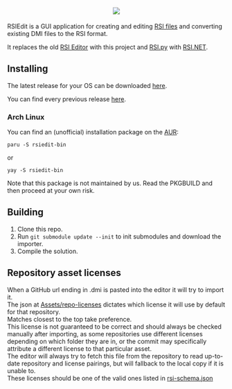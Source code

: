 <h1 align="center">
  <img src="https://user-images.githubusercontent.com/10968691/125787499-7da697e2-5f7f-4d83-a9b0-995bbd23d032.png">
</h1>

RSIEdit is a GUI application for creating and editing [RSI files](https://hackmd.io/@ss14/rsis) and converting existing DMI files to the RSI format. 

It replaces the old [RSI Editor](https://github.com/space-wizards/RSI-editor) with this project and [RSI.py](https://github.com/space-wizards/RSI.py) with [RSI.NET](https://github.com/space-wizards/RSI.NET).


## Installing
The latest release for your OS can be downloaded [here](https://github.com/space-wizards/RSIEdit/releases/latest).

You can find every previous release [here](https://github.com/space-wizards/RSIEdit/releases).

### Arch Linux
You can find an (unofficial) installation package on the [AUR](https://aur.archlinux.org/packages/rsiedit-bin/):
```
paru -S rsiedit-bin
```
or
```
yay -S rsiedit-bin
```
Note that this package is not maintained by us. Read the PKGBUILD and then proceed at your own risk.

## Building
1. Clone this repo.
2. Run `git submodule update --init` to init submodules and download the importer.
3. Compile the solution.

## Repository asset licenses
When a GitHub url ending in .dmi is pasted into the editor it will try to import it.  
The json at [Assets/repo-licenses](https://github.com/space-wizards/RSIEdit/Assets/repo-licenses.json) dictates which license it will use by default for that repository.  
Matches closest to the top take preference.  
This license is not guaranteed to be correct and should always be checked manually after importing, as some repositories use different licenses depending on which folder they are in, or the commit may specifically attribute a different license to that particular asset.  
The editor will always try to fetch this file from the repository to read up-to-date repository and license pairings, but will fallback to the local copy if it is unable to.  
These licenses should be one of the valid ones listed in [rsi-schema.json](https://github.com/space-wizards/space-station-14/blob/master/.github/rsi-schema.json)
